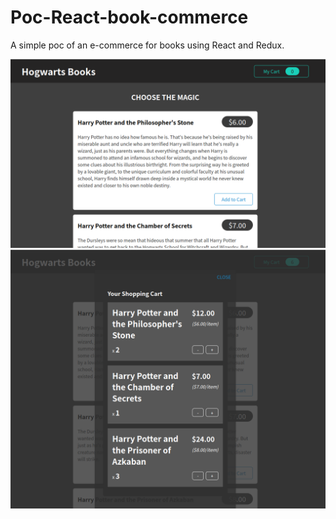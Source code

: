 # Poc-React-book-commerce
A simple poc of an e-commerce for books using React and Redux.


![plot](https://github.com/mariatheresahqs/Poc-React-book-commerce/blob/main/public/home.png)
![plot](https://github.com/mariatheresahqs/Poc-React-book-commerce/blob/main/public/cart.png)
